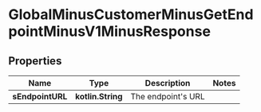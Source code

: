 
# GlobalMinusCustomerMinusGetEndpointMinusV1MinusResponse

## Properties
Name | Type | Description | Notes
------------ | ------------- | ------------- | -------------
**sEndpointURL** | **kotlin.String** | The endpoint&#39;s URL | 



